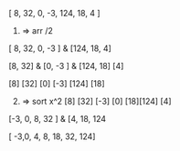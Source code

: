 [ 8, 32, 0, -3, 124, 18, 4   ]

1. =>  arr /2 

[ 8, 32, 0, -3 ]  & [124, 18, 4]

[8, 32] & [0, -3 ]  & [124, 18] [4]

[8] [32] [0] [-3] [124] [18]

2. => sort x^2
[8] [32]   [-3] [0] [18][124] [4]

[-3, 0, 8, 32 ]  & [4, 18, 124		

[ -3,0, 4, 8, 18, 32, 124]

